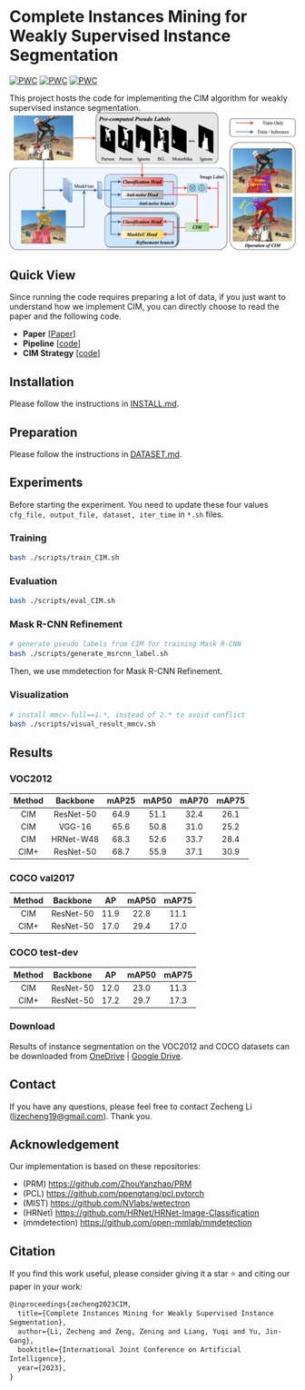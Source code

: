 # Complete Instances Mining for Weakly Supervised Instance Segmentation

[![PWC](https://img.shields.io/endpoint.svg?url=https://paperswithcode.com/badge/complete-instances-mining-for-weakly/image-level-supervised-instance-segmentation)](https://paperswithcode.com/sota/image-level-supervised-instance-segmentation?p=complete-instances-mining-for-weakly)
[![PWC](https://img.shields.io/endpoint.svg?url=https://paperswithcode.com/badge/complete-instances-mining-for-weakly/image-level-supervised-instance-segmentation-2)](https://paperswithcode.com/sota/image-level-supervised-instance-segmentation-2?p=complete-instances-mining-for-weakly)
[![PWC](https://img.shields.io/endpoint.svg?url=https://paperswithcode.com/badge/complete-instances-mining-for-weakly/image-level-supervised-instance-segmentation-1)](https://paperswithcode.com/sota/image-level-supervised-instance-segmentation-1?p=complete-instances-mining-for-weakly)

This project hosts the code for implementing the CIM algorithm for weakly supervised instance segmentation.
![CIM](docs/pipeline.png)

## Quick View
Since running the code requires preparing a lot of data, if you just want to understand how we implement CIM, you can directly choose to read the paper and the following code.
- **Paper** [[Paper](https://www.ijcai.org/proceedings/2023/0127.pdf)]
- **Pipeline** [[code](./lib/modeling/model_builder.py)]
- **CIM Strategy** [[code](./lib/modeling/heads.py)]

## Installation
Please follow the instructions in [INSTALL.md](./docs/INSTALL.md).

## Preparation
Please follow the instructions in [DATASET.md](./docs/DATASET.md).

## Experiments
Before starting the experiment. You need to update these four values `cfg_file, output_file, dataset, iter_time` in `*.sh` files. 
### Training
```bash
bash ./scripts/train_CIM.sh
```

### Evaluation
```bash
bash ./scripts/eval_CIM.sh
```

### Mask R-CNN Refinement
```bash
# generate pseudo labels from CIM for training Mask R-CNN
bash ./scripts/generate_msrcnn_label.sh
```
Then, we use mmdetection for Mask R-CNN Refinement.

### Visualization
```bash
# install mmcv-full==1.*, instead of 2.* to avoid conflict
bash ./scripts/visual_result_mmcv.sh
```

## Results
### VOC2012
| Method |     Backbone      | mAP25 | mAP50 | mAP70 |  mAP75   |
|:------:|:-----------------:|:-----:|:-----:|:-----:|:--------:|
|  CIM   |     ResNet-50     | 64.9 | 51.1  | 32.4  |  26.1    |
|  CIM   |      VGG-16       | 65.6 | 50.8  | 31.0  |     25.2     |
|  CIM   |    HRNet-W48      | 68.3 | 52.6  | 33.7  |     28.4     |
|  CIM+  |   ResNet-50    | 68.7 | 55.9  | 37.1  |      30.9    |

### COCO val2017
| Method |     Backbone      |  AP  | mAP50 | mAP75 |
|:------:|:-----------------:|:----:|:-----:|:-----:|
|  CIM   |     ResNet-50     | 11.9 | 22.8  | 11.1  | 
|  CIM+  |   ResNet-50    | 17.0 |   29.4    | 17.0  | 

### COCO test-dev
| Method |     Backbone      |  AP  | mAP50 | mAP75 |
|:------:|:-----------------:|:----:|:-----:|:-----:|
|  CIM   |     ResNet-50     | 12.0 | 23.0  |   11.3    | 
|  CIM+  |   ResNet-50    | 17.2 |   29.7     | 17.3  | 
### Download
Results of instance segmentation on the VOC2012 and COCO datasets can be downloaded from [OneDrive](https://1drv.ms/f/s!Ah9g93YHHTrAaje14InpZd_XDEw?e=xhEhxT) | [Google Drive](https://drive.google.com/drive/folders/11DrIJmIy7j7rIrUlvGNLJKFUnKbUjdWc?usp=sharing).

## Contact
If you have any questions, please feel free to contact Zecheng Li (lizecheng19@gmail.com). Thank you.

## Acknowledgement
Our implementation is based on these repositories:
- (PRM) https://github.com/ZhouYanzhao/PRM
- (PCL) https://github.com/ppengtang/pcl.pytorch
- (MIST) https://github.com/NVlabs/wetectron
- (HRNet) https://github.com/HRNet/HRNet-Image-Classification
- (mmdetection) https://github.com/open-mmlab/mmdetection

## Citation
If you find this work useful, please consider giving it a star ⭐ and citing our paper in your work:
```
@inproceedings{zecheng2023CIM,
  title={Complete Instances Mining for Weakly Supervised Instance Segmentation},
  author={Li, Zecheng and Zeng, Zening and Liang, Yuqi and Yu, Jin-Gang},
  booktitle={International Joint Conference on Artificial Intelligence},
  year={2023},
}
```